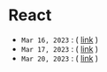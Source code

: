 # React

- `Mar 16, 2023` : ( [link](https://zoom.us/rec/play/oj8h0xs-zArStDUr2BVceAO-j9k2YGm8bhCVzwPuFuo5S7EtC9jvFIc4GWxuFHH4lnjjJLS6ydopjKo.8JvKbbLdH7m2JCJA) )
- `Mar 17, 2023` : ( [link](https://zoom.us/rec/play/Oii7sQj36CES2NF-yqBv7FtESbM73V17HFIGa8oQgaW6kjYYChBP1ZdYTgQj7Whp3oSIcDOB9f08WRK0.eL710QLeCy8W8IQx) )
- `Mar 20, 2023` : ( [link](https://zoom.us/rec/play/FS--9H7MtA4L4X9z39l2l9byIfjwK1MMPPKor328bwBQUZlDDzb_h4hL1re8lFleqCqetyGPSZy0dZHy.TiJy58ay7g4DIc6m) )